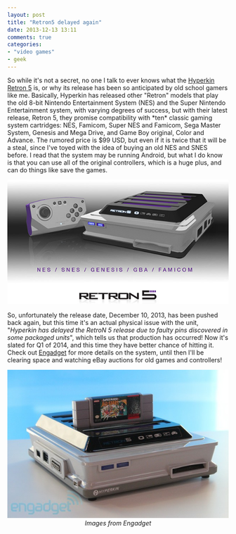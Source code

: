 ```yaml
---
layout: post
title: "Retron5 delayed again"
date: 2013-12-13 13:11
comments: true
categories:
- "video games"
- geek
---
```

<p>So while it's not a secret, no one I talk to ever knows what the <a href="http://hyperkin.com">Hyperkin Retron 5</a> is, or why its release has been so anticipated by old school gamers like me. Basically, Hyperkin has released other "Retron" models that play the old 8-bit Nintendo Entertainment System (NES) and the Super Nintendo Entertainment system, with varying degrees of success, but with their latest release, Retron 5, they promise compatibility with *ten* classic gaming system cartridges: NES, Famicom, Super NES and Famicom, Sega Master System, Genesis and Mega Drive, and Game Boy original, Color and Advance. The rumored price is $99 USD, but even if it is twice that it will be a steal, since I've toyed with the idea of buying an old NES and SNES before. I read that the system may be running Android, but what I do know is that you can use all of the original controllers, which is a huge plus, and can do things like save the games.</p>
<img src="/assets/2013/retron5.jpg" border="0">
<p>So, unfortunately the release date, December 10, 2013, has been pushed back again, but this time it's an actual physical issue with the unit, "<i>Hyperkin has delayed the RetroN 5 release due to faulty pins discovered in some packaged units</i>", which tells us that production has occurred! Now it's slated for Q1 of 2014, and this time they have better chance of hitting it. Check out <a href="http://www.engadget.com/2013/09/19/hyperkin-retron-5-game-console-on-sale-december-10/">Engadget</a> for more details on the system, until then I'll be clearing space and watching eBay auctions for old games and controllers!</p>
<img src="/assets/2013/hyperkin00018.jpg" border="0"><br />
<div align="center"><i>Images from Engadget</i></div>
